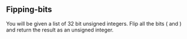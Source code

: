 ## Fipping-bits
You will be given a list of 32 bit unsigned integers. Flip all the bits ( and ) and return the result as an unsigned integer.

